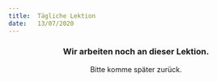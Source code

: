 ```yaml
---
title:  Tägliche Lektion
date:   13/07/2020
---
```


### <center>Wir arbeiten noch an dieser Lektion.</center>
<center>Bitte komme später zurück.</center>
